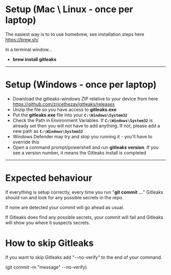 # Setup (Mac \ Linux - once per laptop)

The easiest way is to to use homebrew, see installation steps here https://brew.sh/

In a terminal window...

- **brew install gitleaks**

---

# Setup (Windows - once per laptop)

- Download the gitleaks-windows ZIP relative to your device from here https://github.com/zricethezav/gitleaks/releases
- Unzip the file so you have access to **gitleaks.exe**
- Put the **gitleaks.exe** file into your **`C:\Windows\System32`**
- Check the Path in Environment Variables. If **`C:\Windows\System32`** is already set then you will not have to add anything. If not, please add a new path as **`C:\Windows\System32`**
- Windows Defender may try and stop you running it - you'll have to override this
- Open a command prompt/powershell and run **gitleaks version**. If you see a version number, it means the Gitleaks install is completed

---

# Expected behaviour

If everything is setup correctly, every time you run "**git commit ...**" Gitleaks should run and look for any possible secrets in the repo.

If none are detected your commit will go ahead as usual.

If Gitleaks does find any possible secrets, your commit will fail and Gitleaks will show you where it suspects secrets.

# How to skip Gitleaks

If you want to skip Gitleaks add "--no-verify" to the end of your command.

(git commit -m "message" --no-verify)